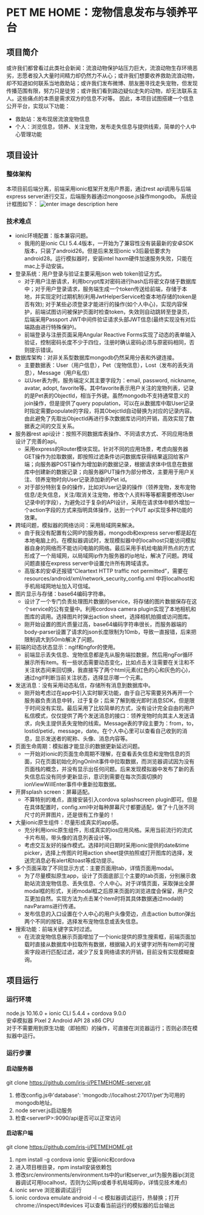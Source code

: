 # PET ME HOME：宠物信息发布与领养平台
## 项目简介
或许我们都曾看过此类社会新闻：流浪动物保护站压力巨大，流浪动物生存环境恶劣，志愿者投入大量时间精力却仍然力不从心；或许我们想要收养救助流浪动物，却不知道如何联系当地救助站；或许我们发布微博、朋友圈寻找走失宠物，但发现传播范围有限，努力只是徒劳；或许我们看到路边疑似走失的动物，却无法联系主人。这些痛点的本质是需求双方的信息不对等。
因此，本项目试图搭建一个信息公开平台，实现以下功能：
- 救助站：发布现居流浪宠物信息
- 个人：浏览信息，领养、关注宠物，发布走失信息与提供线索，简单的个人中心管理功能

## 项目设计
### 整体架构
本项目前后端分离，前端采用ionic框架开发用户界面，通过rest api调用与后端express server进行交互，后端服务器通过mongoose.js操作mongodb。
系统设计框图如下：
![enter image description here](https://lh3.googleusercontent.com/wQ_G7ZYC-35Rwd465OVHJNaoBSXX0giSiJk8N2byzDv3bYUOMwwKX__wiCsEcwnegh0bIFZXl3E=s1500 "系统框图")

### 技术难点
- ionic环境配置：版本兼容问题。
	- 我用的是ionic CLI 5.4.4版本，一开始为了兼容性没有装最新的安卓SDK版本，只装了android26。但是后来发现ionic v3后最低要求为android28。运行模拟器时，安装intel haxm硬件加速服务失败，只能在mac上手动安装。
- 登录系统：用户登录与验证主要采用json web token验证方式。
	- 对于用户注册请求，利用bcrypt库对密码进行hash后将密文存储于数据库中；对于用户登录请求，服务端生成一个token传送给前端，存储于本地，并实现定时过期机制(利用JwtHelperService检查本地存储的token是否有效); 对于某些必须登录才能进行的操作(如个人中心)，实现内容保护，前端试图访问被保护页面时检查token，失效则自动跳转至登录页，后端采用Passport  JWT中间件验证请求头部JWT信息(最终实现没有对后端路由进行特殊保护)。
	- 前端登录与注册页面采用Angular Reactive Forms实现了动态的表单输入验证，控制密码长度不少于四位，注册时确认密码必须与原密码相同，否则提示错误。
- 数据库架构：对非关系型数据库mongodb仍然采用分表和外键连接。
	- 主要数据表：User（用户信息），Pet（宠物信息），Lost（发布的丢失消息），Message（用户私信）
	- 以User表为例，服务端定义其主要字段为：email, password, nickname, avatar, adopt, favorite等。其中favorite表示用户关注的宠物列表，记录的是Pet表的ObjectId，相当于外键。虽然mongodb不支持通常意义的join操作，但是提供了query population，可以在从数据库中取User记录时指定需要populate的字段，将其ObejctId自动替换为对应的记录内容。由此避免了先取出ObjectId再进行多次数据库访问的开销，高效实现了数据表之间的交互关系。
- 服务器rest api设计：按照不同数据库表操作、不同请求方式、不同应用场景设计了完善的api。
	- 采用express的Router模块实现。针对不同的应用场景，考虑向服务器GET操作为拉取数据，即按照过滤条件访问数据库获得结果返回给客户端；向服务器POST操作为增加新的数据记录，根据请求体中信息在数据库中创建新的数据记录；向服务器PUT操作为部分修改，主要用于用户关注、领养宠物时向User记录添加新的Pet id。
	- 对于部分特别复杂的操作，比如对User记录的操作（领养宠物，发布宠物信息/走失信息，关注/取消关注宠物，修改个人资料等等都需要修改User记录中的字段），为避免过于复杂的API设计，采用在请求体中额外增加一个action字段的方式来指明具体操作，达到一个PUT api实现多种功能的效果。
- 跨域问题，模拟器的网络访问：采用局域网来解决。
	- 由于我没有配置有公网IP的服务器，mongodb和express server都是起在本地电脑上的。在模拟器调试时，发现模拟器中的localhost只能访问模拟器自身的网络而不能访问电脑的网络。最后采用手机给电脑开热点的方式形成了一个局域网，以局域网ip作为服务器的ip地址，解决了问题。跨域问题直接在express server中设置允许所有跨域请求。
	- 高版本的安卓还报错“Cleartext HTTP traffic not permitted”，需要在resources/android/xml/network_security_config.xml 中将localhost和手机局域网地址加入可信域。
- 图片显示与存储：base64编码字符串。
	- 设计了一个专门负责处理图片数据的service，将存储的图片数据保存在这个service的公有变量中。利用cordova camera plugin实现了本地相机和图库的调用。选择图片时弹出action sheet，选择相机拍摄或访问图库。
	- 刚开始设置的图片质量过高，base64编码字符串很长，而服务器端的body-parser设置了请求的json长度限制为10mb，导致一直报错，后来把限制调大到50mb解决了问题。
- 前端的动态状态显示：ngIf和ngfor的使用。
	- 前端显示丢失信息、宠物信息都是先从服务端拉数据，然后用ngFor循环展示所有item。有一些状态需要动态变化，比如点击关注需要在关注和不关注状态间来回切换，我直接写了两个html元素(红色的心和灰色的心)，通过ngIf判断当前关注状态，选择显示哪一个元素。
- 发送消息：没有采用动态私信，存储所有消息到数据库中。
	- 刚开始考虑过在app中引入实时聊天功能，由于自己写需要另外再开一个服务器负责消息中转，过于复杂；后来了解到极光即时消息SDK，但是限于时间没有实现。最后采用了比较简单的方式，没有设计完全自由的用户私信模式，仅仅提供了两个发送消息的接口：领养宠物时向其主人发送请求，向失主提供丢失宠物的线索。Message表的字段主要为：from，to，lostid/petid，message，date。在个人中心里可以查看自己收到的消息，显示发送者的昵称、头像、消息内容等。
- 页面生命周期：模拟器才能显示的数据更新延迟问题。
	- 一开始对ionic的页面生命周期不理解，在查看丢失信息和宠物信息的页面，只在页面初始化的ngOnInit事件中拉取数据，而浏览器调试因为没有页面栈的概念，并没有显示出任何问题。后来发现模拟器中发布了新的丢失信息后没有同步更新显示，意识到需要在每次页面切换的ionViewWillEnter事件中重新拉取数据。
- 开屏splash screen：屏幕适配。
	- 不算特别的难点，直接安装引入cordova splashscreen plugin即可。但是在具体配置时，config.xml中对每种屏幕尺寸都要适配，做了十几张不同尺寸的开屏图片，还是很有工作量的！
- 大量ionic原生组件：尽量形成真实的app感。
	- 充分利用ionic原生组件，形成真实的ios应用风格。采用当前流行的流式卡片布局，带头像的消息列表设计等。
	- 考虑交互友好的操作模式。选择时间日期时采用ionic提供的date&time picker，选择上传图片时用action sheet提供拍照或打开图库的选择，发送完消息必有alert和toast等成功提示。
- 多个页面采取了不同显示方式：主要页面用tab，详情页面用modal。
	- 为了尽量模拟原生app，设计了页面底部三个主要的tab页面，分别展示救助站流浪宠物信息、丢失信息、个人中心。对于详情页面，采取弹出全屏modal框的形式，关闭modal框之后原来页面的浏览进度会保留，用户交互更加自然。实现方法为点击某个item时将其具体数据通过modal的navParams进行传递。
	- 发布信息的入口设置在个人中心的用户头像旁边，点击action button弹出两个不同的按钮，选择发布宠物信息或丢失信息。
- 搜索功能：前端关键字实时过滤。
	- 在流浪宠物信息展示页面增加了一个ionic提供的原生搜索框，前端页面加载时直接从数据库中拉取所有数据，根据输入的关键字对所有item的可搜索字段进行匹配过滤，减少了反复网络请求的开销，目前没有实现模糊查询。


## 项目运行
### 运行环境
node.js 10.16.0 + ionic CLI 5.4.4 + cordova 9.0.0  
安卓模拟器 Pixel 2 Android API 28 x86 CPU  
对于不需要用到原生功能（即拍照）的操作，可直接在浏览器运行；否则必须在模拟器中运行。
### 运行步骤
#### 启动服务器
git clone https://github.com/iris-j/PETMEHOME-server.git
1. 修改config.js中'database':  'mongodb://localhost:27017/pet'为可用的mongodb地址。
2. node server.js启动服务
3. 检查\<serverIP\>:9090/api是否可以正常访问
#### 启动客户端
git clone https://github.com/iris-j/PETMEHOME.git
1. npm install -g cordova ionic 安装ionic和cordova
2. 进入项目根目录，npm install安装依赖包
3. 修改src/environments/environment.ts中的url和server_url为服务器ip(浏览器调试可用localhost，否则为公网ip或者手机局域网ip，详情见技术难点)
4. ionic serve 浏览器调试运行
5. ionic cordova emulate android -l -c 模拟器调试运行，热替换；打开chrome://inspect/#devices 可以查看当前运行的模拟器的后台输出
